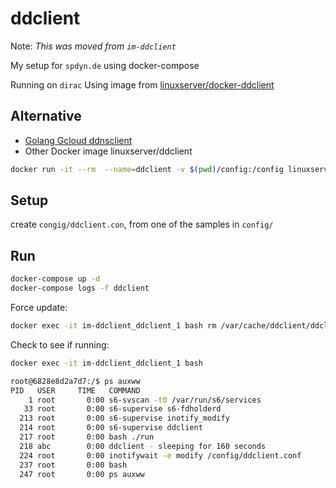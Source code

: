 # ddclient

Note: _This was moved from `im-ddclient`_

My setup for `spdyn.de` using docker-compose

Running on `dirac`
Using image from [linuxserver/docker-ddclient](https://github.com/linuxserver/docker-ddclient)

## Alternative

- [Golang Gcloud ddnsclient](https://github.com/ianlewis/cloud-dyndns-client)
- Other Docker image linuxserver/ddclient

```bash
docker run -it --rm  --name=ddclient -v $(pwd)/config:/config linuxserver/ddclient
```

## Setup

create `congig/ddclient.con`, from one of the samples in `config/`

## Run

```bash
docker-compose up -d
docker-compose logs -f ddclient
```

Force update:

```bash
docker exec -it im-ddclient_ddclient_1 bash rm /var/cache/ddclient/ddclient.cache
```

Check to see if running:

```bash
docker exec -it im-ddclient_ddclient_1 bash

root@6828e8d2a7d7:/$ ps auxww
PID   USER     TIME   COMMAND
    1 root       0:00 s6-svscan -t0 /var/run/s6/services
   33 root       0:00 s6-supervise s6-fdholderd
  213 root       0:00 s6-supervise inotify_modify
  214 root       0:00 s6-supervise ddclient
  217 root       0:00 bash ./run
  218 abc        0:00 ddclient - sleeping for 160 seconds
  224 root       0:00 inotifywait -e modify /config/ddclient.conf
  237 root       0:00 bash
  247 root       0:00 ps auxww
```
